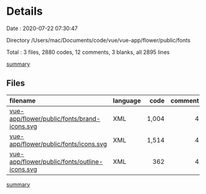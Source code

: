 # Details

Date : 2020-07-22 07:30:47

Directory /Users/mac/Documents/code/vue/vue-app/flower/public/fonts

Total : 3 files,  2880 codes, 12 comments, 3 blanks, all 2895 lines

[summary](results.md)

## Files
| filename | language | code | comment | blank | total |
| :--- | :--- | ---: | ---: | ---: | ---: |
| [vue-app/flower/public/fonts/brand-icons.svg](/vue-app/flower/public/fonts/brand-icons.svg) | XML | 1,004 | 4 | 1 | 1,009 |
| [vue-app/flower/public/fonts/icons.svg](/vue-app/flower/public/fonts/icons.svg) | XML | 1,514 | 4 | 1 | 1,519 |
| [vue-app/flower/public/fonts/outline-icons.svg](/vue-app/flower/public/fonts/outline-icons.svg) | XML | 362 | 4 | 1 | 367 |

[summary](results.md)
